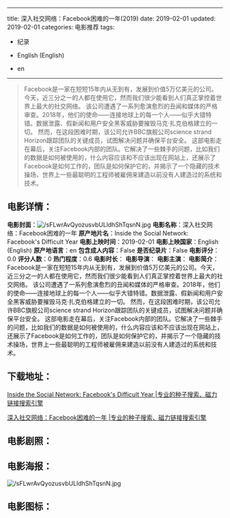 
---
title: 深入社交网络：Facebook困难的一年(2019)
date: 2019-02-01
updated: 2019-02-01
categories: 电影推荐
tags:
- 纪录

- English (English)
- en
---


> Facebook是一家在短短15年内从无到有，发展到价值5万亿美元的公司。今天，近三分之一的人都在使用它，然而我们很少能看到人们真正掌控着世界上最大的社交网络。  该公司遭遇了一系列愈演愈烈的丑闻和媒体的严格审查。2018年，他们的使命——连接地球上的每一个人——似乎大错特错。数据泄露、假新闻和用户安全黑客威胁要摧毁马克·扎克伯格建立的一切。  然而，在这段困难时期，该公司允许BBC旗舰公司science strand Horizon跟踪团队的关键成员，试图解决问题并确保平台安全。  这部电影走在幕后，关注Facebook内部的团队。它解决了一些棘手的问题，比如我们的数据是如何被使用的，什么内容应该和不应该出现在网站上，还展示了Facebook是如何工作的，团队是如何保护它的，并揭示了一个隐藏的技术操场，世界上一些最聪明的工程师被雇佣来建造以前没有人建造过的系统和技术。

## **电影详情**：

**电影封面**：<img src="https://image.tmdb.org/t/p/w200/sFLwrAvQyozusvbULldhShTqsnN.jpg" alt="/sFLwrAvQyozusvbULldhShTqsnN.jpg" title="/sFLwrAvQyozusvbULldhShTqsnN.jpg">
**电影名称**：深入社交网络：Facebook困难的一年
**原产地片名**：Inside the Social Network: Facebook's Difficult Year
**电影上映时间**：2019-02-01
**电影上映国家**：English (English)
**原产地语言**：en
**包含成人内容**：False
**是否纪录片**：False
**电影评分**：0.0
**评分人数**：0
**热门程度**：0.6
**电影时长**：
**电影导演**：
**电影主演**：
**电影简介**：Facebook是一家在短短15年内从无到有，发展到价值5万亿美元的公司。今天，近三分之一的人都在使用它，然而我们很少能看到人们真正掌控着世界上最大的社交网络。  该公司遭遇了一系列愈演愈烈的丑闻和媒体的严格审查。2018年，他们的使命——连接地球上的每一个人——似乎大错特错。数据泄露、假新闻和用户安全黑客威胁要摧毁马克·扎克伯格建立的一切。  然而，在这段困难时期，该公司允许BBC旗舰公司science strand Horizon跟踪团队的关键成员，试图解决问题并确保平台安全。  这部电影走在幕后，关注Facebook内部的团队。它解决了一些棘手的问题，比如我们的数据是如何被使用的，什么内容应该和不应该出现在网站上，还展示了Facebook是如何工作的，团队是如何保护它的，并揭示了一个隐藏的技术操场，世界上一些最聪明的工程师被雇佣来建造以前没有人建造过的系统和技术。

## **下载地址**：
[Inside the Social Network: Facebook's Difficult Year |专业的种子搜索、磁力链接搜索引擎](https://movie.amd794.com:2083/?search=Inside%20the%20Social%20Network%3A%20Facebook%27s%20Difficult%20Year&ordering=&mode=match_phrase&page_size=10&page=1)

[深入社交网络：Facebook困难的一年 |专业的种子搜索、磁力链接搜索引擎](https://movie.amd794.com:2083/?search=%E6%B7%B1%E5%85%A5%E7%A4%BE%E4%BA%A4%E7%BD%91%E7%BB%9C%EF%BC%9AFacebook%E5%9B%B0%E9%9A%BE%E7%9A%84%E4%B8%80%E5%B9%B4&ordering=&mode=match_phrase&page_size=10&page=1)
 

## **电影剧照**：


## **电影海报**：
<img src="https://image.tmdb.org/t/p/original/sFLwrAvQyozusvbULldhShTqsnN.jpg" alt="/sFLwrAvQyozusvbULldhShTqsnN.jpg" title="/sFLwrAvQyozusvbULldhShTqsnN.jpg">

## **电影图标**：

